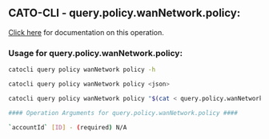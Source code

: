 
## CATO-CLI - query.policy.wanNetwork.policy:
[Click here](https://api.catonetworks.com/documentation/#query-query.policy.wanNetwork.policy) for documentation on this operation.

### Usage for query.policy.wanNetwork.policy:

```bash
catocli query policy wanNetwork policy -h

catocli query policy wanNetwork policy <json>

catocli query policy wanNetwork policy "$(cat < query.policy.wanNetwork.policy.json)"

#### Operation Arguments for query.policy.wanNetwork.policy ####

`accountId` [ID] - (required) N/A    
